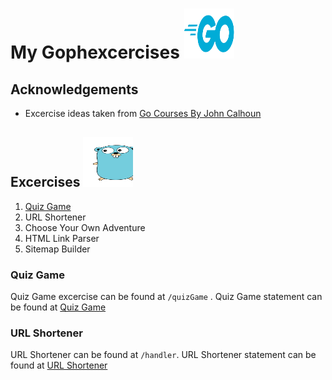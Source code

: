 # My Gophexcercises <img src="/public/golang-1.svg" alt="Gopher" style="height:80px; width:80px;"/>

## Acknowledgements

- Excercise ideas taken from [Go Courses By John Calhoun](https://courses.calhoun.io/courses)

## Excercises <img src="/public/golang-gopher.svg" alt="Gopher" style="height:80px; width:80px;"/>

1. [Quiz Game](#quiz-game) 
2. URL Shortener
3. Choose Your Own Adventure
4. HTML Link Parser
5. Sitemap Builder


### Quiz Game
Quiz Game excercise can be found at `/quizGame` . Quiz Game statement can be found at [Quiz Game](https://courses.calhoun.io/lessons/les_goph_04)

### URL Shortener
URL Shortener can be found at `/handler`. URL Shortener statement can be found at [URL Shortener]()
